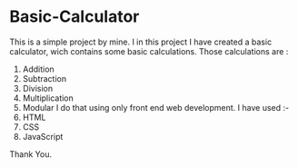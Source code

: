 # Basic-Calculator

This is a simple project by mine. 
I in this project I have created a basic calculator, wich contains some basic calculations. Those calculations are :
1. Addition
2. Subtraction
3. Division
4. Multiplication
5. Modular
I do that using only front end web development.
I have used :- 
1. HTML
2. CSS
3. JavaScript




Thank You.

